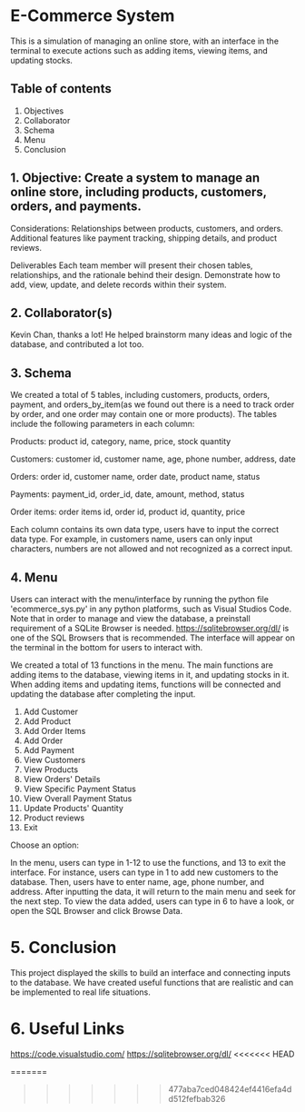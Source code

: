 # E-Commerce System
This is a simulation of managing an online store, with an interface in the terminal to execute actions such as adding items, viewing items, and updating stocks. 

## Table of contents
1. Objectives
2. Collaborator
3. Schema
4. Menu
6. Conclusion




## 1. Objective: Create a system to manage an online store, including products, customers, orders, and payments.
Considerations:
Relationships between products, customers, and orders.
Additional features like payment tracking, shipping details, and product reviews.

Deliverables
Each team member will present their chosen tables, relationships, and the rationale behind their design.
Demonstrate how to add, view, update, and delete records within their system.


## 2. Collaborator(s)
Kevin Chan, thanks a lot! He helped brainstorm many ideas and logic of the database, and contributed a lot too.


## 3. Schema

We created a total of 5 tables, including customers, products, orders, payment, and orders_by_item(as we found out there is a need to track order by order, and one order may contain one or more products). The tables include the following parameters in each column:

Products: product id, category, name, price, stock quantity

Customers: customer id, customer name, age, phone number, address, date 

Orders: order id, customer name, order date, product name, status

Payments: payment_id, order_id, date, amount, method, status

Order items: order items id, order id, product id, quantity, price



Each column contains its own data type, users have to input the correct data type. For example, in customers name, users can only input characters, numbers are not allowed and not recognized as a correct input.



## 4. Menu
Users can interact with the menu/interface by running the python file 'ecommerce_sys.py' in any python platforms, such as Visual Studios Code. Note that in order to manage and view the database, a preinstall requirement of a SQLite Browser is needed. https://sqlitebrowser.org/dl/ is one of the SQL Browsers that is recommended. The interface will appear on the terminal in the bottom for users to interact with.

We created a total of 13 functions in the menu. The main functions are adding items to the database, viewing items in it, and updating stocks in it. When adding items and updating items, functions will be connected and updating the database after completing the input. 


1. Add Customer
2. Add Product
3. Add Order Items
4. Add Order
5. Add Payment
6. View Customers
7. View Products
8. View Orders' Details
9. View Specific Payment Status
10. View Overall Payment Status
11. Update Products' Quantity
12. Product reviews
13. Exit

Choose an option: 

In the menu, users can type in 1-12 to use the functions, and 13 to exit the interface. For instance, users can type in 1 to add new customers to the database. Then, users have to enter name, age, phone number, and address. After inputting the data, it will return to the main menu and seek for the next step. To view the data added, users can type in 6 to have a look, or open the SQL Browser and click Browse Data.

# 5. Conclusion
This project displayed the skills to build an interface and connecting inputs to the database. We have created useful functions that are realistic and can be implemented to real life situations. 

# 6. Useful Links
https://code.visualstudio.com/
https://sqlitebrowser.org/dl/ 
<<<<<<< HEAD

=======
>>>>>>> 477aba7ced048424ef4416efa4dd512fefbab326
